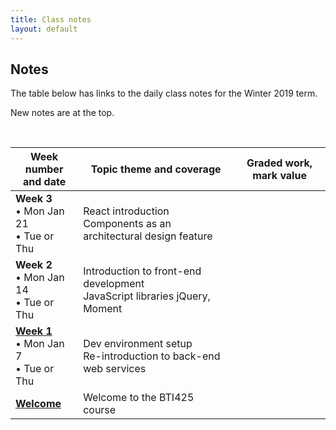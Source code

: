 ```yaml
---
title: Class notes
layout: default
---
```


## Notes

The table below has links to the daily class notes for the Winter 2019 term.  

New notes are at the top.

<br>

Week number<br>and date | Topic theme and coverage | Graded work, mark value
--- | --- | ---
**Week 3**<br>&bull; Mon Jan 21<br>&bull; Tue or Thu | React introduction<br>Components as an architectural design feature | | 
**Week 2**<br>&bull; Mon Jan 14<br>&bull; Tue or Thu | Introduction to front-end development<br>JavaScript libraries jQuery, Moment |
**[Week 1](week01)**<br>&bull; Mon Jan 7<br>&bull; Tue or Thu | Dev environment setup<br>Re-introduction to back-end web services |
**[Welcome](welcome)** | Welcome to the BTI425 course |

<br>

